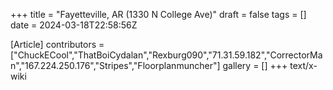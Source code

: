 +++
title = "Fayetteville, AR (1330 N College Ave)"
draft = false
tags = []
date = 2024-03-18T22:58:56Z

[Article]
contributors = ["ChuckECool","ThatBoiCydalan","Rexburg090","71.31.59.182","CorrectorMan","167.224.250.176","Stripes","Floorplanmuncher"]
gallery = []
+++
text/x-wiki